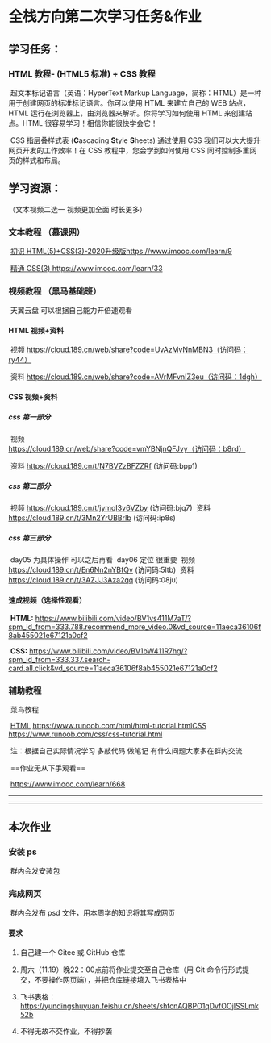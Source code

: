# 全栈方向第二次学习任务&作业 



## 学习任务：

### 	HTML 教程- (HTML5 标准) + CSS 教程

​	超文本标记语言（英语：HyperText Markup Language，简称：HTML）是一种用于创建网页的标准标记语言。你可以使用 HTML 来建立自己的 WEB 站点，HTML 运行在浏览器上，由浏览器来解析。你将学习如何使用 HTML 来创建站点。HTML 很容易学习！相信你能很快学会它！

​	CSS 指层叠样式表 (**C**ascading **S**tyle **S**heets) 通过使用 CSS 我们可以大大提升网页开发的工作效率！在 CSS 教程中，您会学到如何使用 CSS 同时控制多重网页的样式和布局。



## 学习资源：

（文本视频二选一 视频更加全面 时长更多）

### 	文本教程 （慕课网）

​	[初识 HTML(5)+CSS(3)-2020升级版](https://www.imooc.com/learn/9)https://www.imooc.com/learn/9

​	[精通 CSS(3) ](https://www.imooc.com/learn/33)https://www.imooc.com/learn/33



### 	视频教程 （黑马基础班）

​	天翼云盘 可以根据自己能力开倍速观看

#### 		HTML 视频+资料

​	视频 https://cloud.189.cn/web/share?code=UvAzMvNnMBN3（访问码：ry44）

​	资料 https://cloud.189.cn/web/share?code=AVrMFvnIZ3eu（访问码：1dgh）

#### 		CSS 视频+资料

##### 			css 第一部分

​	视频 https://cloud.189.cn/web/share?code=vmYBNjnQFJvy（访问码：b8rd）

​	资料 https://cloud.189.cn/t/N7BVZzBFZZRf (访问码:bpp1)

##### 			css 第二部分

​	视频 https://cloud.189.cn/t/jymqI3v6VZby (访问码:bjq7)
​	资料 https://cloud.189.cn/t/3Mn2YrUBBrIb (访问码:ip8s)

##### 			css 第三部分

​	day05 为具体操作 可以之后再看
​	day06 定位 很重要
​	视频 https://cloud.189.cn/t/En6Nn2nYBfQv (访问码:5ltb)
​	资料 https://cloud.189.cn/t/3AZJJ3Aza2qq (访问码:08ju)



#### 		速成视频（选择性观看）

​	**HTML:** https://www.bilibili.com/video/BV1vs411M7aT/?spm_id_from=333.788.recommend_more_video.0&vd_source=11aeca36106f8ab455021e67121a0cf2

​	**CSS:** https://www.bilibili.com/video/BV1bW411R7hg/?spm_id_from=333.337.search-card.all.click&vd_source=11aeca36106f8ab455021e67121a0cf2



### 	辅助教程

​	菜鸟教程

​		[HTML](https://www.runoob.com/html/html-tutorial.html)  https://www.runoob.com/html/html-tutorial.html
​		[CSS](https://www.runoob.com/css/css-tutorial.html)  https://www.runoob.com/css/css-tutorial.html

​	注：根据自己实际情况学习 多敲代码 做笔记 有什么问题大家多在群内交流

​	==作业无从下手观看==

​		https://www.imooc.com/learn/668



***

***



## 本次作业

### 安装 ps

​	群内会发安装包

### 完成网页

​	群内会发布 psd 文件，用本周学的知识将其写成网页

#### 	要求

1. 自己建一个 Gitee 或 GitHub 仓库

2. 周六（11.19）晚22：00点前将作业提交至自己仓库（用 Git 命令行形式提交，不要操作网页端），并把仓库链接填入飞书表格中

3. 飞书表格：https://yundingshuyuan.feishu.cn/sheets/shtcnAQBPO1qDvfOOjISSLmk52b

4. 不得无故不交作业，不得抄袭

